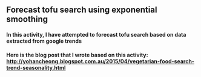 ## Forecast tofu search using exponential smoothing

#### In this activity, I have attempted to forecast tofu search based on data extracted from google trends

#### Here is the blog post that I wrote based on this activity: http://yohancheong.blogspot.com.au/2015/04/vegetarian-food-search-trend-seasonality.html

